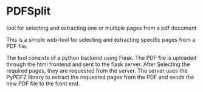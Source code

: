 # PDFSplit
tool for selecting and extracting one or multiple pages from a pdf document

This is a simple web-tool for selecting and extracting specific pages from a PDF file.

The tool consists of a python backend using Flask.
The PDF file is uploaded through the html frontend and sent to the flask server.
After Selecting the required pages, they are requested from the server.
The server uses the PyPDF2 library to extract the requested pages from the PDF and sends the new PDF file to the front end.

